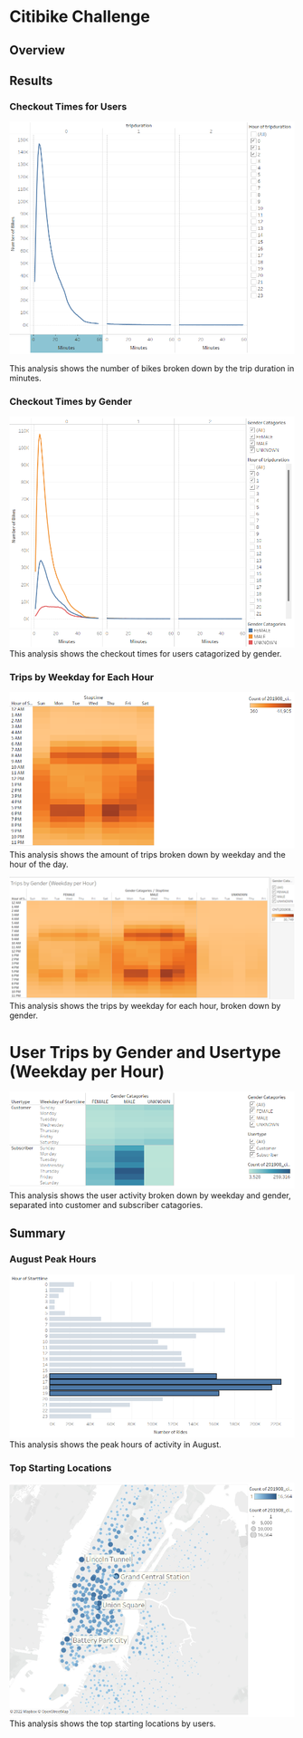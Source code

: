 # Citibike Challenge
## Overview
## Results
### Checkout Times for Users
![image](https://github.com/awill1786/bikesharing/blob/main/Resources/Checkout%20Times%20for%20Users.png?raw=true)

This analysis shows the number of bikes broken down by the trip duration in minutes.

### Checkout Times by Gender
![image](https://github.com/awill1786/bikesharing/blob/main/Resources/Checkout%20Times%20by%20Gender.png?raw=true)
This analysis shows the checkout times for users catagorized by gender.

### Trips by Weekday for Each Hour
![image](https://github.com/awill1786/bikesharing/blob/main/Resources/Trips%20by%20Weekday%20for%20Each%20Hour.png?raw=true)
This analysis shows the amount of trips broken down by weekday and the hour of the day.

![image](https://github.com/awill1786/bikesharing/blob/main/Resources/Trips%20by%20Gender%20(Weekday%20per%20Hour).png?raw=true)
This analysis shows the trips by weekday for each hour, broken down by gender.

# User Trips by Gender and Usertype (Weekday per Hour)
![image](https://github.com/awill1786/bikesharing/blob/main/Resources/User%20Trips%20by%20Gender%20and%20Usertype%20(Weekday%20per%20Hour).png?raw=true)
This analysis shows the user activity broken down by weekday and gender, separated into customer and subscriber catagories.

## Summary
### August Peak Hours
![image](https://github.com/awill1786/bikesharing/blob/main/Resources/August%20Peak%20Hours.png?raw=true)
This analysis shows the peak hours of activity in August.

### Top Starting Locations
![image](https://github.com/awill1786/bikesharing/blob/main/Resources/Top%20Starting%20Locations.png?raw=true)
This analysis shows the top starting locations by users.
